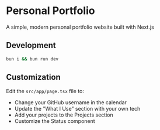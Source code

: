# Personal Portfolio

A simple, modern personal portfolio website built with Next.js

## Development

```bash
bun i && bun run dev
```

## Customization

Edit the `src/app/page.tsx` file to:
- Change your GitHub username in the calendar
- Update the "What I Use" section with your own tech
- Add your projects to the Projects section
- Customize the Status component
